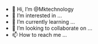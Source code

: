 - 👋 Hi, I’m @Mktechnology
- 👀 I’m interested in ...
- 🌱 I’m currently learning ...
- 💞️ I’m looking to collaborate on ...
- 📫 How to reach me ...

<!---
Mktechnology/Mktechnology is a ✨ special ✨ repository because its `README.md` (this file) appears on your GitHub profile.
You can click the Preview link to take a look at your changes.
--->
